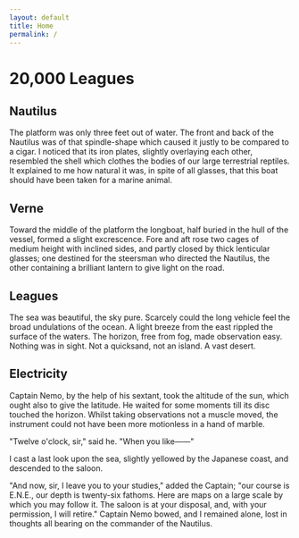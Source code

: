 ```yaml
---
layout: default
title: Home
permalink: /
---
```


# 20,000 Leagues

## Nautilus
The platform was only three feet out of water. The front and back of the Nautilus was of that spindle-shape which caused it justly to be compared to a cigar. I noticed that its iron plates, slightly overlaying each other, resembled the shell which clothes the bodies of our large terrestrial reptiles. It explained to me how natural it was, in spite of all glasses, that this boat should have been taken for a marine animal.

## Verne
Toward the middle of the platform the longboat, half buried in the hull of the vessel, formed a slight excrescence. Fore and aft rose two cages of medium height with inclined sides, and partly closed by thick lenticular glasses; one destined for the steersman who directed the Nautilus, the other containing a brilliant lantern to give light on the road.

## Leagues
The sea was beautiful, the sky pure. Scarcely could the long vehicle feel the broad undulations of the ocean. A light breeze from the east rippled the surface of the waters. The horizon, free from fog, made observation easy. Nothing was in sight. Not a quicksand, not an island. A vast desert.

## Electricity
Captain Nemo, by the help of his sextant, took the altitude of the sun, which ought also to give the latitude. He waited for some moments till its disc touched the horizon. Whilst taking observations not a muscle moved, the instrument could not have been more motionless in a hand of marble.

"Twelve o'clock, sir," said he. "When you like——"

I cast a last look upon the sea, slightly yellowed by the Japanese coast, and descended to the saloon.

"And now, sir, I leave you to your studies," added the Captain; "our course is E.N.E., our depth is twenty-six fathoms. Here are maps on a large scale by which you may follow it. The saloon is at your disposal, and, with your permission, I will retire." Captain Nemo bowed, and I remained alone, lost in thoughts all bearing on the commander of the Nautilus.